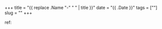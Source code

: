 +++
title = "{{ replace .Name "-" " " | title }}"
date = "{{ .Date }}"
tags = [""]
slug = ""
+++

ref: